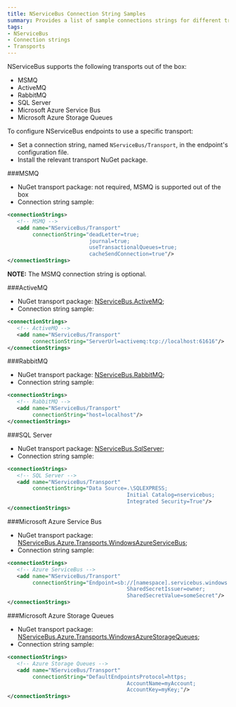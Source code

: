 ```yaml
---
title: NServiceBus Connection String Samples
summary: Provides a list of sample connections strings for different transports supported by NServiceBus.
tags:
- NServiceBus
- Connection strings
- Transports
---
```


NServiceBus supports the following transports out of the box:

* MSMQ
* ActiveMQ
* RabbitMQ
* SQL Server
* Microsoft Azure Service Bus
* Microsoft Azure Storage Queues

To configure NServiceBus endpoints to use a specific transport:

* Set a connection string, named `NServiceBus/Transport`, in the endpoint's configuration file.
* Install the relevant transport NuGet package.

###MSMQ

* NuGet transport package: not required, MSMQ is supported out of the box
* Connection string sample:

```xml
<connectionStrings>
   <!-- MSMQ -->
   <add name="NServiceBus/Transport"
        connectionString="deadLetter=true;
                          journal=true;
                          useTransactionalQueues=true;
                          cacheSendConnection=true"/>
</connectionStrings>
```

**NOTE:** The MSMQ connection string is optional.

###ActiveMQ

* NuGet transport package: [NServiceBus.ActiveMQ](https://www.nuget.org/packages/NServiceBus.ActiveMQ/);
* Connection string sample:

```xml
<connectionStrings>
   <!-- ActiveMQ -->
   <add name="NServiceBus/Transport"
        connectionString="ServerUrl=activemq:tcp://localhost:61616"/>
</connectionStrings>
```

###RabbitMQ

* NuGet transport package: [NServiceBus.RabbitMQ](https://www.nuget.org/packages/NServiceBus.RabbitMQ/);
* Connection string sample:

```xml
<connectionStrings>
   <!-- RabbitMQ -->
   <add name="NServiceBus/Transport"
        connectionString="host=localhost"/>
</connectionStrings>
```

###SQL Server

* NuGet transport package: [NServiceBus.SqlServer](https://www.nuget.org/packages/NServiceBus.SqlServer/);
* Connection string sample:
   
```xml
<connectionStrings>
   <!-- SQL Server -->
   <add name="NServiceBus/Transport"
        connectionString="Data Source=.\SQLEXPRESS;
                                      Initial Catalog=nservicebus;
                                      Integrated Security=True"/>
</connectionStrings>
```

###Microsoft Azure Service Bus

* NuGet transport package: [NServiceBus.Azure.Transports.WindowsAzureServiceBus](https://www.nuget.org/packages/NServiceBus.Azure.Transports.WindowsAzureServiceBus/);
* Connection string sample:

```xml
<connectionStrings>
   <!-- Azure ServiceBus -->
   <add name="NServiceBus/Transport"
        connectionString="Endpoint=sb://[namespace].servicebus.windows.net;
                                      SharedSecretIssuer=owner;
                                      SharedSecretValue=someSecret"/>
</connectionStrings>
```

###Microsoft Azure Storage Queues

* NuGet transport package: [NServiceBus.Azure.Transports.WindowsAzureStorageQueues](https://www.nuget.org/packages/NServiceBus.Azure.Transports.WindowsAzureStorageQueues/);
* Connection string sample:

```xml
<connectionStrings>
   <!-- Azure Storage Queues -->
   <add name="NServiceBus/Transport"
        connectionString="DefaultEndpointsProtocol=https;
                                      AccountName=myAccount;
                                      AccountKey=myKey;"/>
</connectionStrings>
```
